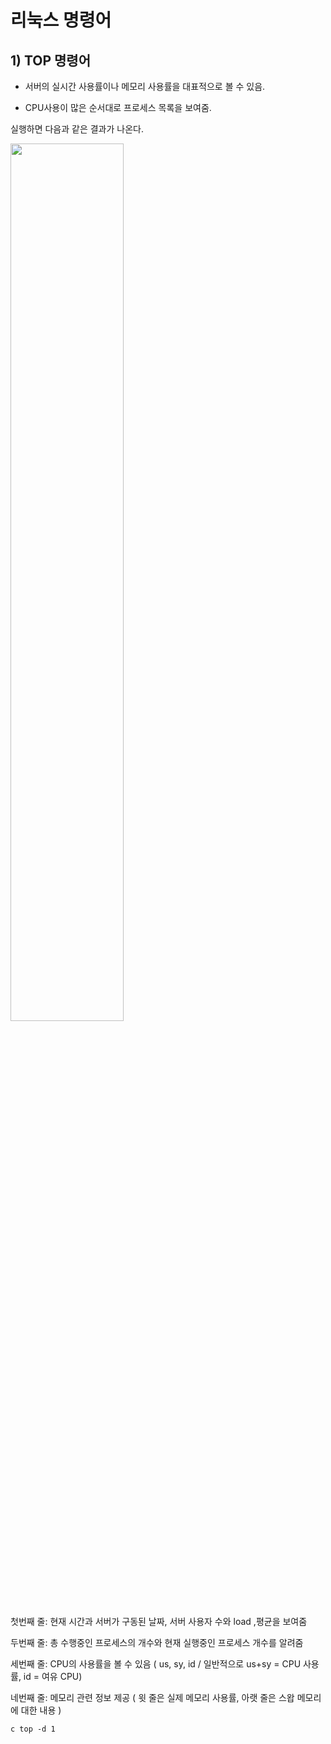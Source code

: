 # 리눅스 명령어

## 1) TOP 명령어

 * 서버의 실시간 사용률이나 메모리 사용률을 대표적으로 볼 수 있음.

 * CPU사용이 많은 순서대로 프로세스 목록을 보여줌.

 실행하면 다음과 같은 결과가 나온다.


 <img src="https://user-images.githubusercontent.com/106548276/171981577-ded66262-97e7-464e-b3cb-86e6238f5e22.jpg" width="60%" height="60%"/>

첫번째 줄: 현재 시간과 서버가 구동된 날짜, 서버 사용자 수와 load ,평균을 보여줌

두번째 줄: 총 수행중인 프로세스의 개수와 현재 실행중인 프로세스 개수를 알려줌

세번째 줄: CPU의 사용률을 볼 수 있음 ( us, sy, id / 일반적으로 us+sy = CPU 사용률, id = 여유 CPU) 

네번째 줄: 메모리 관련 정보 제공 ( 윗 줄은 실제 메모리 사용률, 아랫 줄은 스왑 메모리에 대한 내용 )

`c
top -d 1
`
